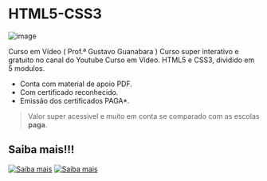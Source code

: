 # HTML5-CSS3
![image](https://user-images.githubusercontent.com/87583186/171882059-fe181aa2-54b9-426c-88f8-aceaa3e67220.png)

Curso em Vídeo ( Prof.ª Gustavo Guanabara ) Curso super interativo e gratuito no canal do Youtube  Curso em Vídeo.  HTML5 e CSS3, dividido em 5 modulos.


- Conta com material de apoio PDF.
- Com certificado reconhecido.
- Emissão dos certificados PAGA*.

>Valor super acessivel e muito em conta se comparado com as escolas **paga**.
## Saiba mais!!!

[![Saiba mais](https://user-images.githubusercontent.com/87583186/171873126-2a295dc7-3ed6-4b10-99b4-796fb964f64e.png)](https://www.cursoemvideo.com/ )
[![Saiba mais](https://user-images.githubusercontent.com/87583186/171873290-59e94997-ffc7-4804-8fd1-fea861a425c1.png)](https://www.youtube.com/c/CursoemV%C3%ADdeo)
